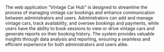 The web application “Vintage Car Hub" is designed to streamline the process
of managing vintage car bookings and enhance communication between
administrators and users. Administrators can add and manage vintage cars,
track availability, and oversee bookings and payments, while users have the
ability to book sessions to view or drive vintage cars and generate reports
on their booking history. The system provides valuable insights through data
analysis and reporting, ensuring a seamless and efficient experience for
both administrators and users alike.
